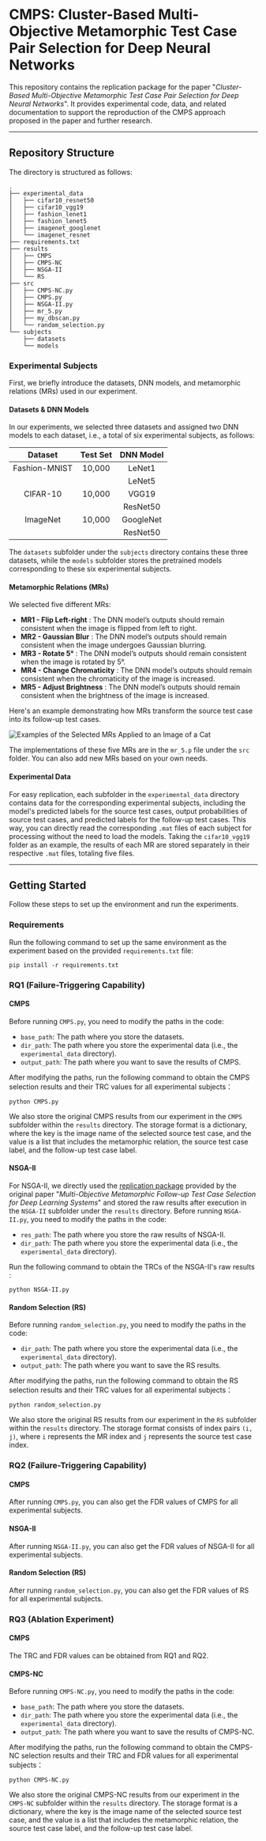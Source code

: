 # CMPS: Cluster-Based Multi-Objective Metamorphic Test Case Pair Selection for Deep Neural Networks

This repository contains the replication package for the paper "*Cluster-Based Multi-Objective Metamorphic Test Case Pair Selection for Deep Neural Networks*". It provides experimental code, data, and related documentation to support the reproduction of the CMPS approach proposed in the paper and further research.

---

## Repository Structure

The directory is structured as follows:

```
.
├── experimental_data
│   ├── cifar10_resnet50
│   ├── cifar10_vgg19
│   ├── fashion_lenet1
│   ├── fashion_lenet5
│   ├── imagenet_googlenet
│   └── imagenet_resnet
├── requirements.txt
├── results
│   ├── CMPS
│   ├── CMPS-NC
│   ├── NSGA-II
│   └── RS
├── src
│   ├── CMPS-NC.py
│   ├── CMPS.py
│   ├── NSGA-II.py
│   ├── mr_5.py
│   ├── my_dbscan.py
│   └── random_selection.py
└── subjects
    ├── datasets
    └── models
```

### Experimental Subjects

First, we briefly introduce the datasets, DNN models, and metamorphic relations (MRs) used in our experiment.

#### Datasets & DNN Models

In our experiments, we selected three datasets and assigned two DNN models to each dataset, i.e., a total of six experimental subjects, as follows:

| Dataset       | Test Set | DNN Model |
|:-------------:|:--------:|:---------:|
| Fashion-MNIST | 10,000   | LeNet1    |
|               |          | LeNet5    |
| CIFAR-10      | 10,000   | VGG19     |
|               |          | ResNet50  |
| ImageNet      | 10,000   | GoogleNet |
|               |          | ResNet50  |

The `datasets` subfolder under the `subjects` directory contains these three datasets, while the `models` subfolder stores the pretrained models corresponding to these six experimental subjects.

#### Metamorphic Relations (MRs)

We selected five different MRs:

* **MR1 - Flip Left-right** : The DNN model’s outputs should remain consistent when the image is flipped from left to right.
* **MR2 - Gaussian Blur** : The DNN model’s outputs should remain consistent when the image undergoes Gaussian blurring.
* **MR3 - Rotate 5°** : The DNN model’s outputs should remain consistent when the image is rotated by 5&deg;.
* **MR4 - Change Chromaticity** : The DNN model’s outputs should remain consistent when the chromaticity of the image is increased.
* **MR5 - Adjust Brightness** : The DNN model’s outputs should remain consistent when the brightness of the image is increased.

Here's an example demonstrating how MRs transform the source test case into its follow-up test cases.

![Examples of the Selected MRs Applied to an Image of a Cat](mrs_example.png)

The implementations of these five MRs are in the `mr_5.p` file under the `src` folder. You can also add new MRs based on your own needs.

#### Experimental Data


For easy replication, each subfolder in the `experimental_data` directory contains data for the corresponding experimental subjects, including the model's predicted labels for the source test cases, output probabilities of source test cases, and predicted labels for the follow-up test cases. This way, you can directly read the corresponding `.mat` files of each subject for processing without the need to load the models. Taking the `cifar10_vgg19` folder as an example, the results of each MR are stored separately in their respective `.mat` files, totaling five files.

---

## Getting Started

Follow these steps to set up the environment and run the experiments.

### Requirements
Run the following command to set up the same environment as the experiment based on the provided `requirements.txt` file:

```
pip install -r requirements.txt
```

### RQ1 (Failure-Triggering Capability)

#### CMPS

Before running `CMPS.py`, you need to modify the paths in the code:

* `base_path`: The path where you store the datasets.
* `dir_path`: The path where you store the experimental data (i.e., the `experimental_data` directory).
* `output_path`: The path where you want to save the results of CMPS.

After modifying the paths, run the following command to obtain the CMPS selection results  and their TRC values for all experimental subjects：

```
python CMPS.py
```

We also store the original CMPS results from our experiment in the `CMPS` subfolder within the `results` directory. The storage format is a dictionary, where the key is the image name of the selected source test case, and the value is a list that includes the metamorphic relation, the source test case label, and the follow-up test case label.

#### NSGA-II

For NSGA-II, we directly used the [replication package](https://doi.org/10.5281/zenodo.6389008) provided by the original paper "*Multi-Objective Metamorphic Follow-up Test Case Selection for Deep Learning Systems*" and stored the raw results after execution in the `NSGA-II` subfolder under the `results` directory.
Before running `NSGA-II.py`, you need to modify the paths in the code:

* `res_path`: The path where you store the raw results of NSGA-II.
* `dir_path`: The path where you store the experimental data (i.e., the `experimental_data` directory).

Run the following command to obtain the TRCs of the NSGA-II's raw results :

```
python NSGA-II.py
```

#### Random Selection (RS)

Before running `random_selection.py`, you need to modify the paths in the code:

* `dir_path`: The path where you store the experimental data (i.e., the `experimental_data` directory).
* `output_path`: The path where you want to save the RS results.

After modifying the paths, run the following command to obtain the RS selection results  and their TRC values for all experimental subjects：

```
python random_selection.py
```

We also store the original RS results from our experiment in the `RS` subfolder within the `results` directory. The storage format consists of index pairs `(i, j)`, where `i` represents the MR index and `j` represents the source test case index.

### RQ2 (Failure-Triggering Capability)

#### CMPS

After running `CMPS.py`, you can also get the FDR values of CMPS for all experimental subjects.

#### NSGA-II

After running `NSGA-II.py`, you can also get the FDR values of NSGA-II for all experimental subjects.

#### Random Selection (RS)

After running `random_selection.py`, you can also get the FDR values of RS for all experimental subjects.

### RQ3 (Ablation Experiment)

#### CMPS

The TRC and FDR values can be obtained from RQ1 and RQ2.

#### CMPS-NC

Before running `CMPS-NC.py`, you need to modify the paths in the code:

* `base_path`: The path where you store the datasets.
* `dir_path`: The path where you store the experimental data (i.e., the `experimental_data` directory).
* `output_path`: The path where you want to save the results of CMPS-NC.

After modifying the paths, run the following command to obtain the CMPS-NC selection results  and their TRC and FDR values for all experimental subjects：

```
python CMPS-NC.py
```

We also store the original CMPS-NC results from our experiment in the `CMPS-NC` subfolder within the `results` directory. The storage format is a dictionary, where the key is the image name of the selected source test case, and the value is a list that includes the metamorphic relation, the source test case label, and the follow-up test case label.
